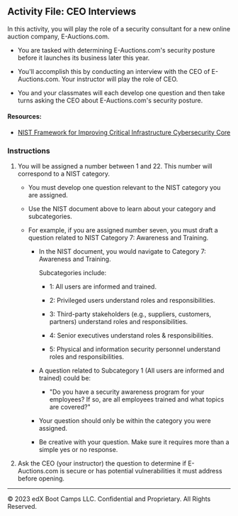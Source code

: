 ## Activity File: CEO Interviews 

In this activity, you will play the role of a security consultant for a new online auction company, E-Auctions.com.

- You are tasked with determining E-Auctions.com's security posture before it launches its business later this year.

- You'll accomplish this by conducting an interview with the CEO of E-Auctions.com. Your instructor will play the role of CEO. 

- You and your classmates will each develop one question and then take turns asking the CEO about E-Auctions.com's security posture. 

#### Resources: 

- [NIST Framework for Improving Critical Infrastructure Cybersecurity Core](https://docs.google.com/spreadsheets/d/1cPaPyNTsl07T928rOmObw_mlk1jQ89radwEbtAs80Mc/edit#gid=822421512)


### Instructions

1. You will be assigned a number between 1 and 22. This number will correspond to a NIST category. 

   - You must develop one question relevant to the NIST category you are assigned.

   - Use the NIST document above to learn about your category and subcategories. 

   - For example, if you are assigned number seven, you must draft a question related to NIST Category 7: Awareness and Training.

      - In the NIST document, you would navigate to Category 7: Awareness and Training. 

          Subcategories include: 

         - 1: All users are informed and trained.

         - 2: Privileged users understand roles and responsibilities. 

         - 3: Third-party stakeholders (e.g., suppliers, customers, partners) understand roles and responsibilities.

         - 4: Senior executives understand roles & responsibilities. 

         - 5: Physical and information security personnel understand roles and responsibilities.

      -  A question related to Subcategory 1 (All users are informed and trained) could be:
         - "Do you have a security awareness program for your employees? If so, are all employees trained and what topics are covered?"

      - Your question should only be within the category you were assigned. 
      - Be creative with your question. Make sure it requires more than a simple yes or no response. 

2. Ask the CEO (your instructor) the question to determine if E-Auctions.com is secure or has potential vulnerabilities it must address before opening.

---

© 2023 edX Boot Camps LLC. Confidential and Proprietary. All Rights Reserved.    